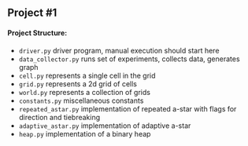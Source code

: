## Project #1 

#### Project Structure:

- `driver.py` driver program, manual execution should start here
- `data_collector.py` runs set of experiments, collects data, generates graph 
- `cell.py` represents a single cell in the grid
- `grid.py` represents a 2d grid of cells
- `world.py` represents a collection of grids
- `constants.py` miscellaneous constants
- `repeated_astar.py` implementation of repeated a-star with flags for direction and tiebreaking
- `adaptive_astar.py` implementation of adaptive a-star 
- `heap.py` implementation of a binary heap
